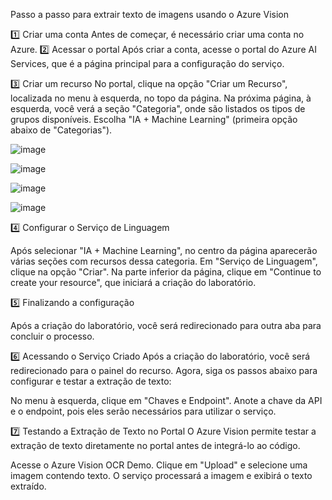 Passo a passo para extrair texto de imagens usando o Azure Vision

1️⃣ Criar uma conta
Antes de começar, é necessário criar uma conta no Azure.
2️⃣ Acessar o portal
Após criar a conta, acesse o portal do Azure AI Services, que é a página principal para a configuração do serviço.

3️⃣ Criar um recurso
No portal, clique na opção "Criar um Recurso", localizada no menu à esquerda, no topo da página.
Na próxima página, à esquerda, você verá a seção "Categoria", onde são listados os tipos de grupos disponíveis. Escolha "IA + Machine Learning" (primeira opção abaixo de "Categorias").

![image](https://github.com/user-attachments/assets/ec88b11f-3c17-4130-b177-1daa15a75600) 


![image](https://github.com/user-attachments/assets/658a7c63-ac74-4c9a-a896-d3fad21ba8e7)



 ![image](https://github.com/user-attachments/assets/0865ecf4-2587-4170-ae1d-fd3b6e813357)

 


 ![image](https://github.com/user-attachments/assets/2ce66b40-baa5-4787-be12-64336a079851)

 
4️⃣ Configurar o Serviço de Linguagem

Após selecionar "IA + Machine Learning", no centro da página aparecerão várias seções com recursos dessa categoria.
Em "Serviço de Linguagem", clique na opção "Criar".
Na parte inferior da página, clique em "Continue to create your resource", que iniciará a criação do laboratório.


5️⃣ Finalizando a configuração

Após a criação do laboratório, você será redirecionado para outra aba para concluir o processo.

6️⃣ Acessando o Serviço Criado
Após a criação do laboratório, você será redirecionado para o painel do recurso. Agora, siga os passos abaixo para configurar e testar a extração de texto:

No menu à esquerda, clique em "Chaves e Endpoint".
Anote a chave da API e o endpoint, pois eles serão necessários para utilizar o serviço.

7️⃣ Testando a Extração de Texto no Portal
O Azure Vision permite testar a extração de texto diretamente no portal antes de integrá-lo ao código.

Acesse o Azure Vision OCR Demo.
Clique em "Upload" e selecione uma imagem contendo texto.
O serviço processará a imagem e exibirá o texto extraído.


